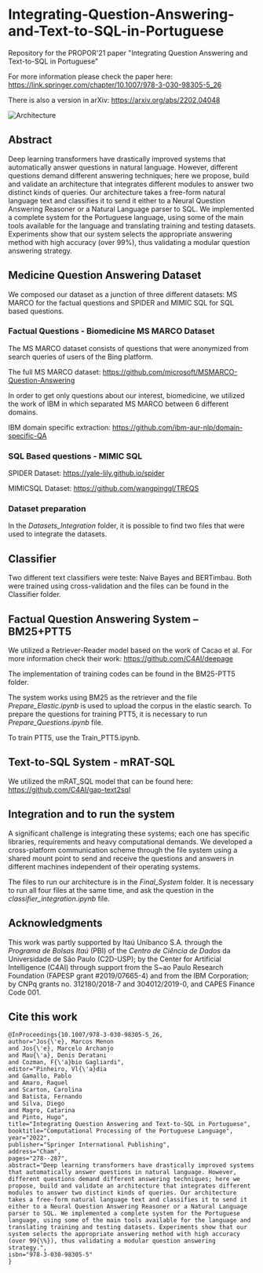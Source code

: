 # Integrating-Question-Answering-and-Text-to-SQL-in-Portuguese

Repository for the PROPOR'21 paper "Integrating Question Answering and Text-to-SQL in Portuguese"

For more information please check the paper here: https://link.springer.com/chapter/10.1007/978-3-030-98305-5_26

There is also a version in arXiv: https://arxiv.org/abs/2202.04048

![Architecture](https://user-images.githubusercontent.com/50809930/158907289-ed0e3da7-03e6-421d-a85a-7b4a92d196c5.png)

## Abstract

Deep learning transformers have drastically improved systems that automatically answer questions in natural language. However, different questions demand different answering techniques; here we propose, build and validate an architecture that integrates different modules to answer two distinct kinds of queries. Our architecture takes a free-form natural language text and classifies it to send it either to a Neural Question Answering Reasoner or a Natural Language parser to SQL. We implemented a complete system for the Portuguese language, using some of the main tools available for the language and translating training and testing datasets. Experiments show that our system selects the appropriate answering method with high accuracy (over 99%), thus validating a modular question answering strategy.


## Medicine Question Answering Dataset

We composed our dataset as a junction of three different datasets: MS MARCO for the factual questions and SPIDER and MIMIC SQL for SQL based questions.

### Factual Questions - Biomedicine MS MARCO Dataset

The MS MARCO dataset consists of questions that were anonymized from search queries of users of the Bing platform.

The full MS MARCO dataset: https://github.com/microsoft/MSMARCO-Question-Answering

In order to get only questions about our interest, biomedicine, we utilized the work of IBM in which separated MS MARCO between 6 different domains.

IBM domain specific extraction: https://github.com/ibm-aur-nlp/domain-specific-QA

### SQL Based questions - MIMIC SQL

SPIDER Dataset: https://yale-lily.github.io/spider

MIMICSQL Dataset: https://github.com/wangpinggl/TREQS

### Dataset preparation

In the *Datasets_Integration* folder, it is possible to find two files that were used to integrate the datasets.

## Classifier

Two different text classifiers were teste: Naive Bayes and BERTimbau. Both were trained using cross-validation and the files can be found in the Classifier folder.

## Factual Question Answering System – BM25+PTT5

We utilized a Retriever-Reader model based on the work of Cacao et al. For more information check their work: https://github.com/C4AI/deepage

The implementation of training codes can be found in the BM25-PTT5 folder. 

The system works using BM25 as the retriever and the file *Prepare_Elastic.ipynb* is used to upload the corpus in the elastic search. To prepare the questions for training PTT5, it is necessary to run *Prepare_Questions.ipynb* file.

To train PTT5, use the Train_PTT5.ipynb.


## Text-to-SQL System - mRAT-SQL

We utilized the mRAT_SQL model that can be found here: https://github.com/C4AI/gap-text2sql

## Integration and to run the system

A significant challenge is integrating these systems; each one has specific libraries, requirements and heavy computational demands. We developed a cross-platform communication scheme through the file system using a shared mount point to send and receive the questions and answers in different machines independent of their operating systems.

The files to run our architecture is in the *Final_System* folder. It is necessary to run all four files at the same time, and ask the question in the *classifier_integration.ipynb* file.

## Acknowledgments

This work was partly supported by  Itaú Unibanco S.A.  through the *Programa de Bolsas Itaú* (PBI) of the *Centro de Ciência de Dados* da Universidade de São Paulo (C2D-USP); by the Center for Artificial Intelligence (C4AI) through support from the S\~ao Paulo Research Foundation (FAPESP grant \#2019/07665-4) and from the IBM Corporation; by CNPq grants no. 312180/2018-7 and 304012/2019-0, and CAPES Finance Code 001.  

## Cite this work

```
@InProceedings{10.1007/978-3-030-98305-5_26,
author="Jos{\'e}, Marcos Menon
and Jos{\'e}, Marcelo Archanjo
and Mau{\'a}, Denis Deratani
and Cozman, F{\'a}bio Gagliardi",
editor="Pinheiro, Vl{\'a}dia
and Gamallo, Pablo
and Amaro, Raquel
and Scarton, Carolina
and Batista, Fernando
and Silva, Diego
and Magro, Catarina
and Pinto, Hugo",
title="Integrating Question Answering and Text-to-SQL in Portuguese",
booktitle="Computational Processing of the Portuguese Language",
year="2022",
publisher="Springer International Publishing",
address="Cham",
pages="278--287",
abstract="Deep learning transformers have drastically improved systems that automatically answer questions in natural language. However, different questions demand different answering techniques; here we propose, build and validate an architecture that integrates different modules to answer two distinct kinds of queries. Our architecture takes a free-form natural language text and classifies it to send it either to a Neural Question Answering Reasoner or a Natural Language parser to SQL. We implemented a complete system for the Portuguese language, using some of the main tools available for the language and translating training and testing datasets. Experiments show that our system selects the appropriate answering method with high accuracy (over 99{\%}), thus validating a modular question answering strategy.",
isbn="978-3-030-98305-5"
}
```
